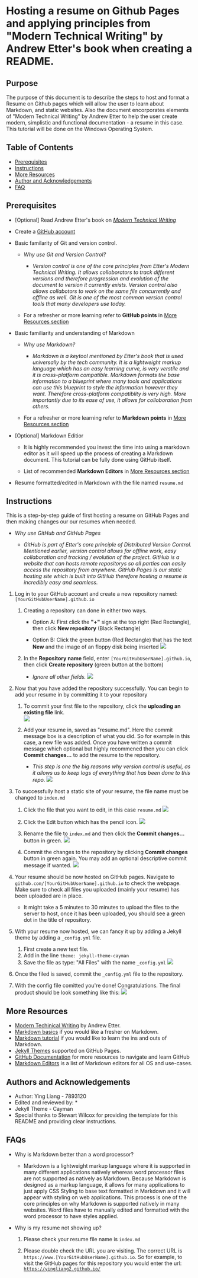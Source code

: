 # Hosting a resume on Github Pages and applying principles from "Modern Technical Writing" by Andrew Etter's book when creating a README.

## Purpose
The purpose of this document is to describe the steps to host and format a Resume on Github pages which will allow the user to learn about Markdown, and static websites. Also the document encorporates elements of "Modern Technical Writing" by Andrew Etter to help the user create modern, simplistic and functional documentation - a resume in this case. This tutorial will be done on the Windows Operating System.

## Table of Contents
* [Prerequisites](#Prerequisites)
* [Instructions](#instructions)
* [More Resources](#more-resources)
* [Author and Acknowledgements](#authors-and-acknowledgements)
* [FAQ](#faqs)

## Prerequisites

* [Optional] Read Andrew Etter's book on [*Modern Technical Writing*](#more-resources)

* Create a [GitHub account](https://docs.github.com/en/get-started/start-your-journey/creating-an-account-on-github)

* Basic familarity of Git and version control.

  * *Why use Git and Version Control?*

    * *Version control is one of the core principles from  Etter's *Modern Technical Writing*. It allows colloborators to track different versions and therefore progression and evolution of the document to version it currently exists. Version control also allows collabotors to work on the same file concurrently and offline as well. Git is one of the most common version control tools that many developers use today.*

  * For a refresher or more learning refer to **GitHub points** in [More Resources section](#more-resources)

* Basic familiarity and understanding of Markdown
    
  * *Why use Markdown?*

    * *Markdown is a keytool mentioned by Etter's book that is used universally by the tech community. It is a lightweight markup language which has an easy learning curve, is very verstile and it is cross-platform compatible. Markdown formats the base information to a blueprint where many tools and applications can use this blueprint to style the information however they want. Therefore cross-platform compatiblity is very high. More importantly due to its ease of use, it allows for colloboration from others.* 

  * For a refresher or more learning refer to **Markdown points** in [More Resources section](#more-resources)

* [Optional] Markdown Editior 

  * It is highly recommended you invest the time into using a markdown editor as it will speed up the process of creating a Markdown document. This tutorial can be fully done using GitHub itself.

  * List of recommended **Markdown Editors** in [More Resources section](#more-resources)

* Resume formatted/edited in Markdown with the file named `resume.md`

## Instructions
This is a step-by-step guide of first hosting a resume on GitHub Pages and then making changes our our resumes when needed.
  
  * *Why use GitHub and GitHub Pages*
  
    * *GitHub is part of Etter's core principle of Distributed Version Control. Mentioned earlier, version control allows for offline work, easy collaboration and tracking / evolution of the project. GitHub is a website that can hosts remote repositorys so all parties can easily access the repository from anywhere. GitHub Pages is our static hosting site which is built into GitHub therefore hosting a resume is incredibly easy and seamless.*

1. Log in to your GitHub account and create a new repository named: `[YourGitHubUserName].github.io`

   1. Creating a repository can done in either two ways.
   
      * Option A: First click the **"+"** sign at the top right (Red Rectangle), then click **New repository** (Black Rectangle)
         
      * Option B: Click the green button (Red Rectangle) that has the text **New** and the image of an floppy disk being inserted 
       ![](images/Creating_New_Repo_Cropped.png)

    2. In the **Repository name** field, enter `[YourGitHubUserName].github.io`, then click **Create repository** (green button at the bottom)

       * *Ignore all other fields.*
        ![](images/Naming_Repo_Cropped.png)

2. Now that you have added the repository successfully. You can begin to add your resume in by committing it to your repository
   
   1. To commit your first file to the repository, click the **uploading an existing file** link.  
      ![](images/Uploading_First_File_Cropped.png)

   2. Add your resume in, saved as "resume.md". Here the commit message box is a description of what you did. So for example in this case, a new file was added. Once you have written a commit message which optional but highly recommened then you can click **Commit changes...** to add the resume to the repository.
      * *This step is one the big reasons why version control is useful, as it allows us to keep logs of everything that has been done to this repo.*
      ![](images/Adding_Files_Cropped.png)

3. To successfully host a static site of your resume, the file name must be changed to `index.md`
    
    1. Click the file that you want to edit, in this case `resume.md`
      ![](images/Edit_Resume_Name_1_Cropped.png)

    2. Click the Edit button which has the pencil icon.
      ![](images/Click_Edit_Icon_Cropped.png)
  
    3. Rename the file to `index.md` and then click the **Commit changes...** button in green.
      ![](images/Change_Name_To_IndexMD.png)

    4. Commit the changes to the repository by clicking **Commit changes** button in green again. You may add an optional descriptive commit message if wanted.
      ![](images/Commit_Rename.png)

4. Your resume should be now hosted on GitHub pages. Navigate to `github.com/[YourGitHubUserName].github.io` to check the webpage. Make sure to check all files you uploaded (mainly your resume) has been uploaded are in place.
    * It might take a 5 minutes to 30 minutes to upload the files to the server to host, once it has been uploaded, you should see a green dot in the title of repository.

5. With your resume now hosted, we can fancy it up by adding a Jekyll theme by adding a `_config.yml` file.

    1. First create a new text file. 
    2. Add in the line `theme: jekyll-theme-cayman`
    3. Save the file as type: "All Files" with the name `_config.yml`
      ![](images/SaveAs_yml.png)

6. Once the filed is saved, commit the `_config.yml` file to the repository. 

7. With the config file comitted you're done! Congratulations. The final product should be look something like this: 
   ![](images/Animated_Resume_Scrolling.gif)

## More Resources

* [Modern Techinical Writing](https://www.amazon.ca/Modern-Technical-Writing-Introduction-Documentation-ebook/dp/B01A2QL9SS) by Andrew Etter. 
* [Markdown basics](https://www.markdownguide.org/basic-syntax/) if you would like a fresher on Markdown. 
* [Markdown tutorial](https://www.markdowntutorial.com/) if you would like to learn the ins and outs of Markdown.
* [Jekyll Themes](https://pages.github.com/themes/) supported on GitHub Pages.
* [GitHub Documentation](https://docs.github.com/en/get-started/start-your-journey/hello-world) for more resources to navigate and learn GitHub 
* [Markdown Editors](https://github.com/mundimark/awesome-markdown-editors) is a list of Markdown editors for all OS and use-cases.

## Authors and Acknowledgements

* Author: Ying Liang - 7893120 
* Edited and reviewed by:
  * 
* Jekyll Theme - Cayman
* Special thanks to Stewart Wilcox for providing the template for this README and providing clear instructions. 

## FAQs

* Why is Markdown better than a word processor?

  * Markdown is a lightweight markup language where it is supported in many different applications natively whereas word processor files are not supported as natively as Markdown. Because Markdown is designed as a markup language, it allows for many applications to just apply CSS Styling to base text formatted in Markdown and it will appear with styling on web applications. This process is one of the core principles on why Markdown is supported natively in many websites. Word files have to manually edited and formatted with the word processor to have styles applied.

* Why is my resume not showing up?

  1. Please check your resume file name is `index.md`

  2. Please double check the URL you are visiting. The correct URL is `https://www.[YourGitHubUserName].github.io`. So for example, to visit the GitHub pages for this repository you would enter the url: [`https://yingliang2.github.io/`](https://yingliang2.github.io/)